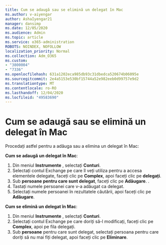 ```yaml
---
title: Cum se adaugă sau se elimină un delegat în Mac
ms.author: v-aiyengar
author: AshaIyengar21
manager: dansimp
ms.date: 12/05/2020
ms.audience: Admin
ms.topic: article
ms.service: o365-administration
ROBOTS: NOINDEX, NOFOLLOW
localization_priority: Normal
ms.collection: Adm_O365
ms.custom:
- "3800004"
- "7336"
ms.openlocfilehash: 631a1202eca985db93c31dbedca520674b06095e
ms.sourcegitcommit: 2e4a5153e530bf15744a52e982eeb0d99757e9d2
ms.translationtype: MT
ms.contentlocale: ro-RO
ms.lasthandoff: 12/04/2020
ms.locfileid: "49583690"
---
```

# <a name="how-to-add-or-remove-a-delegate-in-mac"></a>Cum se adaugă sau se elimină un delegat în Mac

Procedați astfel pentru a adăuga sau a elimina un delegat în Mac:

**Cum se adaugă un delegat în Mac**:

1. Din meniul **Instrumente** , selectați **Conturi**.
1. Selectați contul Exchange pe care îl veți utiliza pentru a accesa elementele delegate, faceți clic pe **Complex**, apoi faceți clic pe **delegați**.
1. Sub **persoane pentru care sunt delegat**, faceți clic pe **Adăugare**. .
1. Tastați numele persoanei care v-a adăugat ca delegat.
1. Selectați numele persoanei în rezultatele căutării, apoi faceți clic pe **Adăugare**.
 
**Cum se elimină un delegat în Mac**:

1. Din meniul **Instrumente** , selectați **Conturi**.
1. Selectați contul Exchange pe care doriți să-l modificați, faceți clic pe **Complex**, apoi pe fila delegați.
1. Sub **persoane** pentru care sunt delegat, selectați persoana pentru care doriți să nu mai fiți delegat, apoi faceți clic pe **Eliminare**.
